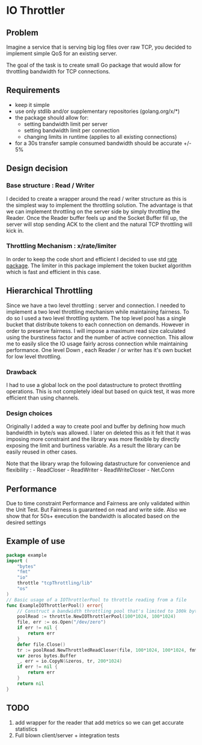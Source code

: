 
# IO Throttler 

## Problem 
Imagine a service that is serving big log files over raw TCP, you decided to implement simple QoS for an existing server.

The goal of the task is to create small Go package that would allow for throttling bandwidth for TCP connections.

## Requirements

- keep it simple
- use only stdlib and/or supplementary repositories (golang.org/x/\*)
- the package should allow for:
  - setting bandwidth limit per server
  - setting bandwidth limit per connection
  - changing limits in runtime (applies to all existing connections)
- for a 30s transfer sample consumed bandwidth should be accurate +/- 5%

## Design decision

### Base structure : Read / Writer 

I decided to create a wrapper around the read / writer structure as this is the simplest way to implement the throttling solution.
The advantage is that we can implement throttling on the server side by simply throttling the Reader.
Once the Reader buffer feels up and the Socket Buffer fill up, the server will stop sending ACK to the client and the natural TCP throttling will kick in.

### Throttling Mechanism :  x/rate/limiter

In order to keep the code short and efficient I decided to use  std [rate package](https://godoc.org/golang.org/x/time/rate).
The limiter in this package implement the token bucket algorithm which is fast and efficient in this case.


## Hierarchical Throttling

Since we have a two level throttling : server and connection. I needed to implement a two level throttling mechanism while maintaining fairness.
To do so I used a two level throttling system. The top level pool has a single bucket that distribute tokens to each connection on demands.
However in order to preserve fairness. I will impose a maximum read size calculated using the burstiness factor and the number of active connection.
This allow me to easily slice the IO usage fairly across connection while maintaining performance.
One level Down , each Reader / or writer has it's own bucket for low level throttling.

### Drawback

I had to use a global lock on the pool datastructure to protect throttling operations. This is not completely ideal but based on quick test, it was more efficient than using channels.

### Design choices 

Originally I added a way to create pool and buffer by defining how much bandwidth in byte/s was allowed.
I later on deleted this as it felt that it was imposing more constraint and the library was more flexible by directly exposing the limit and burtiness variable.
As a result the library can be easily reused in other cases.

Note that the library wrap the following datastructure for convenience and flexibility  : 
    - ReadCloser
    - ReadWriter
    - ReadWriteCloser
    - Net.Conn
    
    
## Performance

Due to time constraint Performance and Fairness are only validated within the Unit Test.
But Fairness is guaranteed on read and write side.
Also we show that for 50s+ execution the bandwidth is allocated based on the desired settings

## Example of use

```go
package example 
import (
	"bytes"
	"fmt"
	"io"
	throttle "tcpThrottling/lib"
	"os"
)
// Basic usage of a IOThrottlerPool to throttle reading from a file 
func ExampleIOThrottlerPool() error{
	// Construct a bandwidth throttling pool that's limited to 100k bytes per second
	poolRead := throttle.NewIOThrottlerPool(100*1024, 100*1024)
	file, err := os.Open("/dev/zero")
	if err != nil {		
		return err
	}
	defer file.Close()
    tr := poolRead.NewThrottledReadCloser(file, 100*1024, 100*1024, fmt.Sprintf("zero"))
	var zeros bytes.Buffer
	_, err = io.CopyN(&zeros, tr, 200*1024)
	if err != nil {
		return err
	}
    return nil
}

```

## TODO 

1. add wrapper for the reader that add metrics so we can get accurate statistics 
2. Full blown client/server + integration tests

